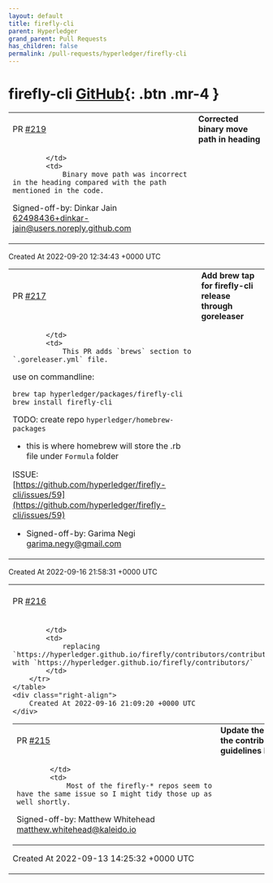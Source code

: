 ```yaml
---
layout: default
title: firefly-cli
parent: Hyperledger
grand_parent: Pull Requests
has_children: false
permalink: /pull-requests/hyperledger/firefly-cli
---
```


# firefly-cli <span class="fs-3 right-align">[GitHub](https://github.com/hyperledger/firefly-cli){: .btn .mr-4 }</span>


<div>
    <table>
        <tr>
            <td>
                PR <a href="https://github.com/hyperledger/firefly-cli/pull/219" class=".btn">#219</a>
            </td>
            <td>
                <b>
                    Corrected binary move path in heading
                </b>
            </td>
        </tr>
        <tr>
            <td>
                
            </td>
            <td>
                Binary move path was incorrect in the heading compared with the path mentioned in the code.

Signed-off-by: Dinkar Jain <62498436+dinkar-jain@users.noreply.github.com>
            </td>
        </tr>
    </table>
    <div class="right-align">
        Created At 2022-09-20 12:34:43 +0000 UTC
    </div>
</div>

<div>
    <table>
        <tr>
            <td>
                PR <a href="https://github.com/hyperledger/firefly-cli/pull/217" class=".btn">#217</a>
            </td>
            <td>
                <b>
                    Add brew tap for firefly-cli release through goreleaser
                </b>
            </td>
        </tr>
        <tr>
            <td>
                
            </td>
            <td>
                This PR adds `brews` section to `.goreleaser.yml` file.

use on commandline:
```
brew tap hyperledger/packages/firefly-cli
brew install firefly-cli
```

TODO: create repo `hyperledger/homebrew-packages`
- this is where homebrew will store the .rb file under `Formula` folder

ISSUE: [https://github.com/hyperledger/firefly-cli/issues/59](https://github.com/hyperledger/firefly-cli/issues/59)

- Signed-off-by: Garima Negi <garima.negy@gmail.com>
            </td>
        </tr>
    </table>
    <div class="right-align">
        Created At 2022-09-16 21:58:31 +0000 UTC
    </div>
</div>

<div>
    <table>
        <tr>
            <td>
                PR <a href="https://github.com/hyperledger/firefly-cli/pull/216" class=".btn">#216</a>
            </td>
            <td>
                <b>
                    Fix link to contributor's guide
                </b>
            </td>
        </tr>
        <tr>
            <td>
                
            </td>
            <td>
                replacing `https://hyperledger.github.io/firefly/contributors/contributors.html` with `https://hyperledger.github.io/firefly/contributors/`
            </td>
        </tr>
    </table>
    <div class="right-align">
        Created At 2022-09-16 21:09:20 +0000 UTC
    </div>
</div>

<div>
    <table>
        <tr>
            <td>
                PR <a href="https://github.com/hyperledger/firefly-cli/pull/215" class=".btn">#215</a>
            </td>
            <td>
                <b>
                    Update the link to the contributor guidelines html
                </b>
            </td>
        </tr>
        <tr>
            <td>
                
            </td>
            <td>
                Most of the firefly-* repos seem to have the same issue so I might tidy those up as well shortly.

Signed-off-by: Matthew Whitehead <matthew.whitehead@kaleido.io>
            </td>
        </tr>
    </table>
    <div class="right-align">
        Created At 2022-09-13 14:25:32 +0000 UTC
    </div>
</div>

